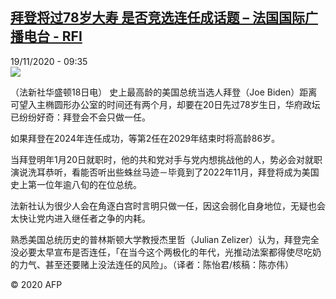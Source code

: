 <!--1605779676000-->
[拜登将过78岁大寿 是否竞选连任成话题 – 法国国际广播电台 - RFI](http://www.rfi.fr//cn/contenu/20201119-%E6%8B%9C%E7%99%BB%E5%B0%86%E8%BF%8778%E5%B2%81%E5%A4%A7%E5%AF%BF-%E6%98%AF%E5%90%A6%E7%AB%9E%E9%80%89%E8%BF%9E%E4%BB%BB%E6%88%90%E8%AF%9D%E9%A2%98)
------

<div>19/11/2020 - 09:35</div><img src="https://s.rfi.fr/media/display/d11490fa-2a45-11eb-8aec-005056bf87d6/w:310/p:16x9/int0008b.201119163501.jpg"><div class="t-content__body u-clearfix"><p>（法新社华盛顿18日电）    史上最高龄的美国总统当选人拜登（Joe Biden）距离可望入主椭圆形办公室的时间还有两个月，却要在20日先过78岁生日，华府政坛已纷纷好奇：拜登会不会只做一任。</p><p>    如果拜登在2024年连任成功，等第2任在2029年结束时将高龄86岁。</p><p>    当拜登明年1月20日就职时，他的共和党对手与党内想挑战他的人，势必会对就职演说洗耳恭听，看能否听出些蛛丝马迹－毕竟到了2022年11月，拜登将成为美国史上第一位年逾八旬的在位总统。</p><p>    法新社认为很少人会在角逐白宫时言明只做一任，因这会弱化自身地位，无疑也会太快让党内进入继任者之争的内耗。</p><p>    熟悉美国总统历史的普林斯顿大学教授杰里哲（Julian Zelizer）认为，拜登完全没必要太早宣布是否连任，「在当今这个两极化的年代，光推动法案都得使尽吃奶的力气、甚至还要赌上没法连任的风险」。（译者：陈怡君/核稿：陈亦伟）</p><p class="t-copyright">© 2020 AFP</p>        </div>
